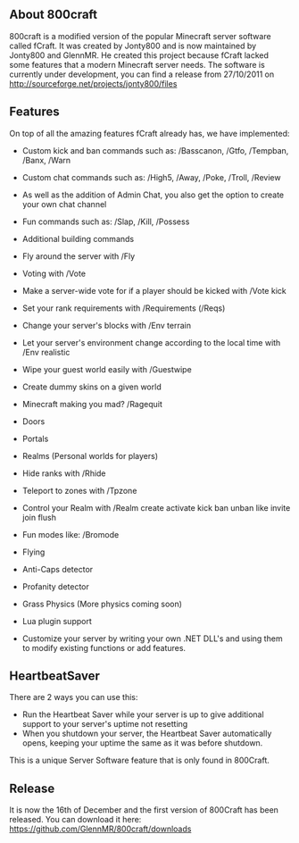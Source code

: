 ## About 800craft
800craft is a modified version of the popular Minecraft server software called fCraft. It was created by Jonty800 and is now maintained by Jonty800 and GlennMR. He created this project because fCraft lacked some features that a modern Minecraft server needs.
The software is currently under development, you can find a release from 27/10/2011 on http://sourceforge.net/projects/jonty800/files
## Features

On top of all the amazing features fCraft already has, we have implemented:

* Custom kick and ban commands such as: /Basscanon, /Gtfo, /Tempban, /Banx, /Warn
* Custom chat commands such as: /High5, /Away, /Poke, /Troll, /Review
* As well as the addition of Admin Chat, you also get the option to create your own chat channel
* Fun commands such as: /Slap, /Kill, /Possess
* Additional building commands
* Fly around the server with /Fly
* Voting with /Vote
* Make a server-wide vote for if a player should be kicked with /Vote kick
* Set your rank requirements with /Requirements (/Reqs)
* Change your server's blocks with /Env terrain
* Let your server's environment change according to the local time with /Env realistic
* Wipe your guest world easily with /Guestwipe
* Create dummy skins on a given world
* Minecraft making you mad? /Ragequit
* Doors
* Portals
* Realms (Personal worlds for players)
* Hide ranks with /Rhide
* Teleport to zones with /Tpzone
* Control your Realm with /Realm create activate kick ban unban like invite join flush
* Fun modes like: /Bromode
* Flying
* Anti-Caps detector
* Profanity detector
* Grass Physics (More physics coming soon)

* Lua plugin support
* Customize your server by writing your own .NET DLL's and using them to modify existing functions or add features.

## HeartbeatSaver

There are 2 ways you can use this:

* Run the Heartbeat Saver while your server is up to give additional support to your server's uptime not resetting
* When you shutdown your server, the Heartbeat Saver automatically opens, keeping your uptime the same as it was before shutdown.

This is a unique Server Software feature that is only found in 800Craft.

## Release
It is now the 16th of December and the first version of 800Craft has been released. You can download it here: https://github.com/GlennMR/800craft/downloads